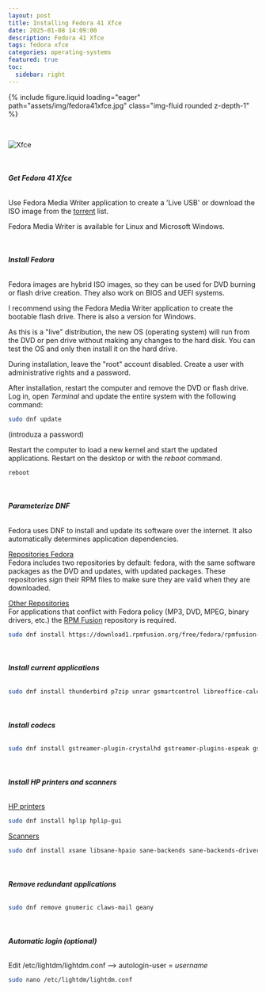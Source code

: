 ```yaml
---
layout: post
title: Installing Fedora 41 Xfce
date: 2025-01-08 14:09:00
description: Fedora 41 Xfce
tags: fedora xfce
categories: operating-systems
featured: true
toc:
  sidebar: right
---
```


<div class="row mt-3">
    <div class="col-sm mt-3 mt-md-0">
        {% include figure.liquid loading="eager" path="assets/img/fedora41xfce.jpg" class="img-fluid rounded z-depth-1" %}
    </div>
</div>

&nbsp;

![Xfce](/pratajo.github.io/assets/img/fedora41xfce.jpg)

&nbsp;
###### **Get Fedora 41 Xfce**

Use Fedora Media Writer application to create a 'Live USB' or download the ISO image from the [torrent](https://torrent.fedoraproject.org/) list.

Fedora Media Writer is available for Linux and Microsoft Windows.

&nbsp;
###### **Install Fedora**

Fedora images are hybrid ISO images, so they can be used for DVD burning or flash drive creation. They also work on BIOS and UEFI systems.

I recommend using the Fedora Media Writer application to create the bootable flash drive. There is also a version for Windows.

As this is a "live" distribution, the new OS (operating system) will run from the DVD or pen drive without making any changes to the hard disk. You can test the OS and only then install it on the hard drive.

During installation, leave the "root" account disabled. Create a user with administrative rights and a password.

After installation, restart the computer and remove the DVD or flash drive. Log in, open *Terminal* and update the entire system with the following command:

```bash
sudo dnf update
```

(introduza a password)

Restart the computer to load a new kernel and start the updated applications. Restart on the desktop or with the *reboot* command.

```bash
reboot
```

&nbsp;
###### **Parameterize DNF**

Fedora uses DNF to install and update its software over the internet. It also automatically determines application dependencies.

<ins>Repositories Fedora</ins>  
Fedora includes two repositories by default: fedora, with the same software packages as the DVD and updates, with updated packages. These repositories *sign* their RPM files to make sure they are valid when they are downloaded.

<ins>Other Repositories</ins>  
For applications that conflict with Fedora policy (MP3, DVD, MPEG, binary drivers, etc.) the [RPM Fusion](https://rpmfusion.org/) repository is required.

```bash
sudo dnf install https://download1.rpmfusion.org/free/fedora/rpmfusion-free-release-$(rpm -E %fedora).noarch.rpm https://download1.rpmfusion.org/nonfree/fedora/rpmfusion-nonfree-release-$(rpm -E %fedora).noarch.rpm
```

&nbsp;
###### **Install current applications**

```bash
sudo dnf install thunderbird p7zip unrar gsmartcontrol libreoffice-calc libreoffice-draw libreoffice-impress libreoffice-langpack-pt-PT libreoffice-writer vlc eog
```

&nbsp;
###### **Install codecs**

```bash
sudo dnf install gstreamer-plugin-crystalhd gstreamer-plugins-espeak gstreamer1-plugin-openh264 gstreamer1-libav gstreamer1-plugins-ugly gstreamer1-plugins-good-extras gstreamer1-plugins-bad-free-extras gstreamer1-plugins-bad-freeworld qt5-qtwebengine-freeworld
```

&nbsp;
###### **Install HP printers and scanners**

<ins>HP printers</ins>

```bash
sudo dnf install hplip hplip-gui
```
<ins>Scanners</ins>

```bash
sudo dnf install xsane libsane-hpaio sane-backends sane-backends-drivers-scanners simple-scan
```
&nbsp;
###### **Remove redundant applications**
```bash
sudo dnf remove gnumeric claws-mail geany
```

&nbsp;
###### **Automatic login (optional)**

Edit /etc/lightdm/lightdm.conf –> autologin-user = *username*

```bash
sudo nano /etc/lightdm/lightdm.conf
```
